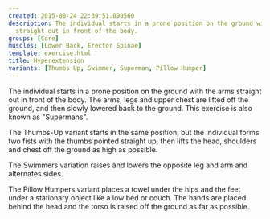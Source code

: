 ```yaml
---
created: 2015-08-24 22:39:51.890560
description: The individual starts in a prone position on the ground with the arms
  straight out in front of the body.
groups: [Core]
muscles: [Lower Back, Erector Spinae]
template: exercise.html
title: Hyperextension
variants: [Thumbs Up, Swimmer, Superman, Pillow Humper]
---
```

The individual starts in a prone position on the ground with the arms straight out in front of the body. The arms, legs and upper chest are lifted off the ground, and then slowly lowered back to the ground. This exercise is also known as "Supermans".

The Thumbs-Up variant starts in the same position, but the individual forms two fists with the thumbs pointed straight up, then lifts the head, shoulders and chest off the ground as high as possible.

The Swimmers variation raises and lowers the opposite leg and arm and alternates sides.

The Pillow Humpers variant places a towel under the hips and the feet under a stationary object like a low bed or couch. The hands are placed behind the head and the torso is raised off the ground as far as possible.